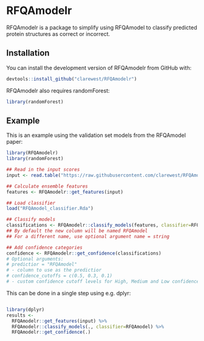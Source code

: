 # RFQAmodelr

<!-- badges: start -->
<!-- badges: end -->

RFQAmodelr is a package to simplify using RFQAmodel to classify predicted 
protein structures as correct or incorrect. 


## Installation

You can install the development version of RFQAmodelr from GitHub with:

``` r
devtools::install_github("clarewest/RFQAmodelr")
```

RFQAmodelr also requires randomForest:

``` r
library(randomForest)
```

## Example

This is an example using the validation set models from the RFQAmodel paper:

``` r
library(RFQAmodelr)
library(randomForest)

## Read in the input scores
input <- read.table("https://raw.githubusercontent.com/clarewest/RFQAmodel/master/data/RFQAmodel_validation.txt", header=TRUE)

## Calculate ensemble features
features <- RFQAmodelr::get_features(input)

## Load classifier
load("RFQAmodel_classifier.Rda")

## Classify models
classifications <- RFQAmodelr::classify_models(features, classifier=RFQAmodel)
## By default the new column will be named RFQAmodel
## For a different name, use optional argument name = string

## Add confidence categories
confidence <- RFQAmodelr::get_confidence(classifications)
# Optional arguments:
# predictior = "RFQAmodel"
# - column to use as the predictior
# confidence_cutoffs = c(0.5, 0.3, 0.1)
# - custom confidence cutoff levels for High, Medium and Low confidence
```

This can be done in a single step using e.g. dplyr:

```r

library(dplyr)
results <-
  RFQAmodelr::get_features(input) %>%
  RFQAmodelr::classify_models(., classifier=RFQAmodel) %>%
  RFQAmodelr::get_confidence(.)

```


